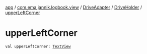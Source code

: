 [app](../../../index.md) / [com.ema.jannik.logbook.view](../../index.md) / [DriveAdapter](../index.md) / [DriveHolder](index.md) / [upperLeftCorner](./upper-left-corner.md)

# upperLeftCorner

`val upperLeftCorner: `[`TextView`](https://developer.android.com/reference/android/widget/TextView.html)